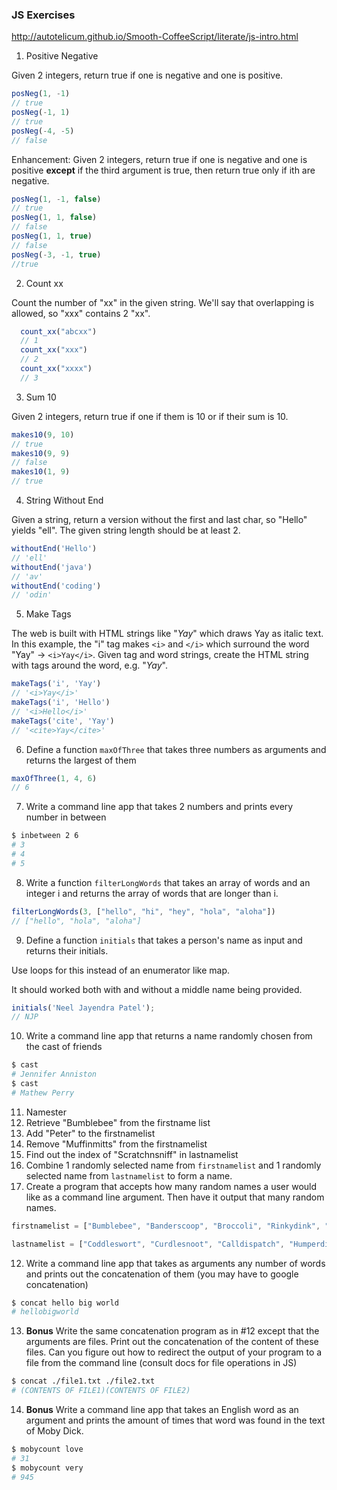 ### JS Exercises

http://autotelicum.github.io/Smooth-CoffeeScript/literate/js-intro.html

1. Positive Negative

  Given 2 integers, return true if one is negative and one is positive.

  ```javascript
  posNeg(1, -1)
  // true
  posNeg(-1, 1)
  // true
  posNeg(-4, -5)
  // false
  ```

  Enhancement: Given 2 integers, return true if one is negative and one is positive **except** if the third argument is true, then return true only if ith are negative.

  ```javascript
  posNeg(1, -1, false)
  // true
  posNeg(1, 1, false)
  // false
  posNeg(1, 1, true)
  // false
  posNeg(-3, -1, true)
  //true
  ```

2. Count xx

  Count the number of "xx" in the given string. We'll say that overlapping is allowed, so "xxx" contains 2 "xx".

  ```javascript
    count_xx("abcxx")
    // 1
    count_xx("xxx")
    // 2
    count_xx("xxxx")
    // 3
  ```

3. Sum 10

  Given 2 integers, return true if one if them is 10 or if their sum is 10.

  ```javascript
  makes10(9, 10)
  // true
  makes10(9, 9)
  // false
  makes10(1, 9)
  // true
  ```

4. String Without End


  Given a string, return a version without the first and last char, so "Hello" yields "ell". The given string length should be at least 2.


  ```javascript
  withoutEnd('Hello')
  // 'ell'
  withoutEnd('java')
  // 'av'
  withoutEnd('coding')
  // 'odin'
  ```

5. Make Tags

  The web is built with HTML strings like "<i>Yay</i>" which draws Yay as italic text. In this example, the "i" tag makes `<i>` and `</i>` which surround the word "Yay" -> `<i>Yay</i>`. Given tag and word strings, create the HTML string with tags around the word, e.g. "<i>Yay</i>".

  ```javascript
  makeTags('i', 'Yay')
  // '<i>Yay</i>'
  makeTags('i', 'Hello')
  // '<i>Hello</i>'
  makeTags('cite', 'Yay')
  // '<cite>Yay</cite>'
  ```

6. Define a function `maxOfThree` that takes three numbers as arguments and returns the largest of them

  ```javascript
  maxOfThree(1, 4, 6)
  // 6
  ```

7. Write a command line app that takes 2 numbers and prints every number in between

  ```bash
  $ inbetween 2 6
  # 3
  # 4
  # 5
  ```

8. Write a function `filterLongWords` that takes an array of words and an integer i and returns the array of words that are longer than i.

  ```javascript
  filterLongWords(3, ["hello", "hi", "hey", "hola", "aloha"])
  // ["hello", "hola", "aloha"]
  ```

9. Define a function `initials` that takes a person's name as input and returns their initials.

  Use loops for this instead of an enumerator like map.

  It should worked both with and without a middle name being provided.

  ```javascript
  initials('Neel Jayendra Patel');
  // NJP
  ```

10. Write a command line app that returns a name randomly chosen from the cast of friends

  ```bash
  $ cast
  # Jennifer Anniston
  $ cast
  # Mathew Perry
  ```

11. Namester
  1. Retrieve "Bumblebee" from the firstname list
  2. Add "Peter" to the firstnamelist
  3. Remove "Muffinmitts" from the firstnamelist
  4. Find out the index of "Scratchnsniff" in lastnamelist
  5. Combine 1 randomly selected name from `firstnamelist` and 1 randomly selected name from `lastnamelist` to form a name.
  6. Create a program that accepts how many random names a user would like as a command line argument. Then have it output that many random names.

  ```javascript
  firstnamelist = ["Bumblebee", "Banderscoop", "Broccoli", "Rinkydink", "Bombadil", "Boilerduck", "Bandicoot", "Fragglerock", "Muffinmitts", "Crumplesack", "Congleton", "Blubberbrains", "Buffalo", "Benadryl", "Butterfree", "Burberry", "Whippersnatch", "Buttermilk", "Beezlebub", "Budapest", "Boilerdang", "Blubberwhale", "Bumberstump", "Bulbasaur", "Cogglesnatch", "Liverswort", "Bodybuild", "Johnnycash", "Burgerking", "Bonaparte", "Bunsenburner", "Billiardball", "Baseballmitt", "Blubberbett", "Baseballbat", "Rumblesack", "Barister", "Danglerack", "Rinkydink", "Bombadil", "Honkytonk", "Billyray", "Bumbleshack", "Snorkeldink", "Anglerfish", "Beetlejuice", "Bedlington", "Bandicoot", "Boobytrap", "Bentobox", "Pallettown", "Wimbledon", "Hairyhog", "Buttercup", "Blasphemy", "Syphilis", "Snorkeldink", "Brandenburg", "Barbituate", "Snozzlebert", "Tiddleywomp", "Bouillabaisse", "Wellington", "Benetton", "Bendandsnap", "Timothy", "Brewery", "Bentobox", "Brandybuck"];

  lastnamelist = ["Coddleswort", "Curdlesnoot", "Calldispatch", "Humperdinck", "Rivendell", "Cuttlefish", "Lingerie", "Vegemite", "Ampersand", "Cumberbund", "Candycrush", "Clombyclomp", "Cragglethatch", "Nottinghill", "Cabbagepatch", "Camouflage","Creamsicle", "Curdlemilk", "Upperclass", "Frumblesnatch", "Crumplehorn", "Talisman", "Candlestick", "Chesterfield", "Bumbersplat", "Scratchnsniff", "Snugglesnatch", "Charizard", "Carrotstick", "Cumbertoot", "Crackerknack", "Crucifix", "Cuckatoo", "Crackletot", "Collywog", "Gigglesnort", "Capncrunch", "Covergirl", "Cumbersnatch", "Countryside","Coggleswort", "Splishnsplash", "Copperwire", "Animorph", "Curdledmilk", "Cheddarcheese", "Cottagecheese", "Crumplehorn", "Snickersbar", "Banglesnatch", "Stinkyrash", "Camelhump", "Chickenbroth", "Concubine", "Candygram", "Moldyspore", "Chuckecheese", "Cankersore", "Crimpysnitch", "Wafflesmack", "Chowderpants", "Toodlesnoot", "Clavichord", "Cuckooclock", "Oxfordshire", "Cumbersome", "Chickenstrips", "Battleship", "Commonwealth", "Cunningsnatch", "Custardbath", "Kryptonite"]
  ```
  
12. Write a command line app that takes as arguments any number of words and prints out the concatenation of them (you may have to google concatenation)

  ```bash
  $ concat hello big world
  # hellobigworld
  ```

13. **Bonus** Write the same concatenation program as in #12 except that the arguments are files. Print out the concatenation of the content of these files. Can you figure out how to redirect the output of your program to a file from the command line (consult docs for file operations in JS)

  ```bash
  $ concat ./file1.txt ./file2.txt
  # (CONTENTS OF FILE1)(CONTENTS OF FILE2)
  ```

14. **Bonus** Write a command line app that takes an English word as an argument and prints the amount of times that word was found in the text of Moby Dick.

  ```bash
  $ mobycount love
  # 31
  $ mobycount very
  # 945
  ```